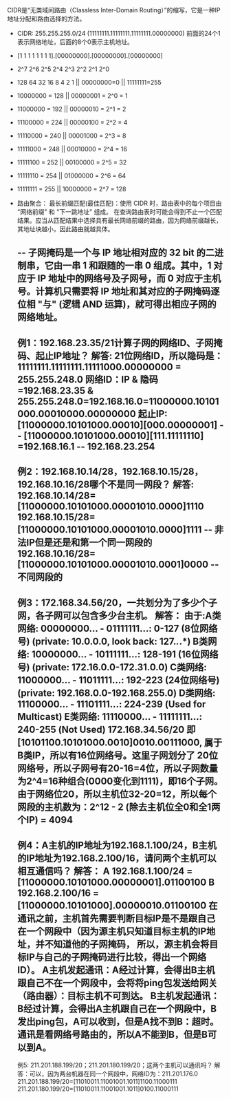 CIDR是“无类域间路由（Classless Inter-Domain Routing）”的缩写，它是一种IP地址分配和路由选择的方法。

- CIDR: 255.255.255.0/24 (11111111.11111111.11111111.00000000)
  前面的24个1表示网络地址，后面的8个0表示主机地址。
- [1   1   1   1   1   1   1   1].[00000000].[00000000].[00000000]
- 2^7 2^6 2^5 2^4 2^3 2^2 2^1 2^0
- 128 64  32  16   8   4   2   1  ||  00000000=0  ||  11111111=255
- 10000000 = 128     ||    00000001 = 2^0 = 1
- 11000000 = 192     ||    00000010 = 2^1 = 2
- 11100000 = 224     ||    00000100 = 2^2 = 4
- 11110000 = 240     ||    00001000 = 2^3 = 8
- 11111000 = 248     ||    00010000 = 2^4 = 16
- 11111100 = 252     ||    00100000 = 2^5 = 32
- 11111110 = 254     ||    01000000 = 2^6 = 64
- 11111111 = 255     ||    10000000 = 2^7 = 128

- 路由聚合： 最长前缀匹配(最佳匹配)：使用 CIDR 时，路由表中的每个项目由 "网络前缀" 和 "下一跳地址" 组成。
  在查询路由表时可能会得到不止一个匹配结果。应当从匹配结果中选择具有最长网络前缀的路由，因为网络前缀越长， 
  其地址块越小，因此路由就越具体。

  -- 子网掩码是一个与 IP 地址相对应的 32 bit 的二进制串，它由一串 1 和跟随的一串 0 组成。其中，1 对应于 
  IP 地址中的网络号及子网号，而 0 对应于主机号。计算机只需要将 IP 地址和其对应的子网掩码逐位相 "与" (逻辑
  AND 运算)，就可得出相应子网的网络地址。
  --
  例1：192.168.23.35/21计算子网的网络ID、子网掩码、起止IP地址？
  解答:
  21位网络ID，所以隐码是：11111111.11111111.11111000.00000000 = 255.255.248.0
  网络ID：IP & 隐码=192.168.23.35 & 255.255.248.0=192.168.16.0=11000000.10101000.00010000.00000000
  起止IP: [11000000.10101000.00010][000.00000001] -- [11000000.10101000.00010][111.11111110]
  =192.168.16.1 -- 192.168.23.254
  --
  例2：192.168.10.14/28，192.168.10.15/28，192.168.10.16/28哪个不是同一网段？
  解答:
  192.168.10.14/28=[11000000.10101000.00001010.0000]1110
  192.168.10.15/28=[11000000.10101000.00001010.0000]1111 -- 非法IP但是还是和第一个同一网段的
  192.168.10.16/28=[11000000.10101000.00001010.0001]0000 -- 不同网段的
  --
  例3：172.168.34.56/20，一共划分为了多少个子网，各子网可以包含多少台主机。
  解答：
  由于:A类网络: 00000000... - 01111111...: 0-127 (8位网络号) (private: 10.0.0.0, look back: 127.*.*.*)
  B类网络: 10000000... - 10111111...: 128-191 (16位网络号) (private: 172.16.0.0-172.31.0.0)
  C类网络: 11000000... - 11011111...: 192-223 (24位网络号) (private: 192.168.0.0-192.168.255.0)
  D类网络: 11100000... - 11101111...: 224-239 (Used for Multicast)
  E类网络: 11110000... - 11111111...: 240-255 (Not Used)
  172.168.34.56/20 即 [10101100.10101000.0010]0010.00111000, 属于B类IP，所以有16位网络号。这里子网划分了
  20位网络号，所以子网号有20-16=4位，所以子网数量为2^4=16种组合(0000变化到1111)，即16个子网。
  由于网络位20，所以主机位32-20=12，所以每个网段的主机数为：2^12 - 2 (除去主机位全0和全1两个IP) = 4094
  --
  例4：A主机的IP地址为192.168.1.100/24，B主机的IP地址为192.168.2.100/16，请问两个主机可以相互通信吗？
  解答：
  A 192.168.1.100/24 = [11000000.10101000.00000001].01100100
  B 192.168.2.100/16 = [11000000.10101000].00000010.01100100
  在通讯之前，主机首先需要判断目标IP是不是跟自己在一个网段中（因为源主机只知道目标主机的IP地址，并不知道他的子网掩码，
  所以，源主机会将目标IP与自己的子网掩码进行比较，得出一个网络ID）。
  A主机发起通讯：A经过计算，会得出B主机跟自己不在一个网段中，会将将ping包发送给网关（路由器）：目标主机不可到达。
  B主机发起通讯：B经过计算，会得出A主机跟自己在一个网段中，B发出ping包，A可以收到，但是A找不到B：超时。
  通讯是看网络号路由的，所以A不能到B，但是B可以到A。
  --  
  例5: 211.201.188.199/20；211.201.180.199/20；这两个主机可以通讯吗？
  解答：可以，因为两台机器在同一个网段中，网络ID为：211.201.176.0
  211.201.188.199/20=[11010011.11001001.1011]1100.11000111
  211.201.180.199/20=[11010011.11001001.1011]0100.11000111
  